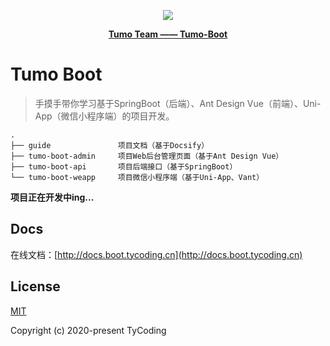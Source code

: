 <p align="center">
    <img src="http://cdn.tycoding.cn/MIK-WxRzP9.png" />
</p>
<p align="center">
    <a href="https://github.com/Tumo-Team/Tumo-Boot" target="_blank">
        <strong>Tumo Team —— Tumo-Boot</strong>
    </a>
</p>

# Tumo Boot

> 手摸手带你学习基于SpringBoot（后端）、Ant Design Vue（前端）、Uni-App（微信小程序端）的项目开发。

```
.
├── guide               项目文档（基于Docsify）
├── tumo-boot-admin     项目Web后台管理页面（基于Ant Design Vue）
├── tumo-boot-api       项目后端接口（基于SpringBoot）
└── tumo-boot-weapp     项目微信小程序端（基于Uni-App、Vant）
```

**项目正在开发中ing...**

## Docs

在线文档：[http://docs.boot.tycoding.cn](http://docs.boot.tycoding.cn)


## License

[MIT](https://github.com/Tumo-Team/Tumo-Boot/blob/master/LICENSE)

Copyright (c) 2020-present TyCoding
